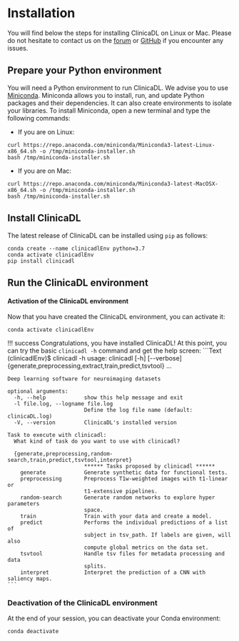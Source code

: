 # Installation

You will find below the steps for installing ClinicaDL on Linux or Mac.
Please do not hesitate to contact us on the
[forum](https://groups.google.com/forum/#!forum/clinica-user) or
[GitHub](https://github.com/aramis-lab/clinicadl/issues)
if you encounter any issues.

## Prepare your Python environment
You will need a Python environment to run ClinicaDL. We advise you to
use [Miniconda](https://docs.conda.io/en/latest/miniconda.html).
Miniconda allows you to install, run, and update Python packages and their
dependencies. It can also create environments to isolate your libraries.
To install Miniconda, open a new terminal and type the following commands:

- If you are on Linux:
```{.sourceCode .bash}
curl https://repo.anaconda.com/miniconda/Miniconda3-latest-Linux-x86_64.sh -o /tmp/miniconda-installer.sh
bash /tmp/miniconda-installer.sh
```

- If you are on Mac:
```{.sourceCode .bash}
curl https://repo.anaconda.com/miniconda/Miniconda3-latest-MacOSX-x86_64.sh -o /tmp/miniconda-installer.sh
bash /tmp/miniconda-installer.sh
```

## Install ClinicaDL

The latest release of ClinicaDL can be installed using `pip` as follows:

```{.sourceCode .bash}
conda create --name clinicadlEnv python=3.7
conda activate clinicadlEnv
pip install clinicadl
```

## Run the ClinicaDL environment
#### Activation of the ClinicaDL environment

Now that you have created the ClinicaDL environment, you can activate it:

```{.sourceCode .bash}
conda activate clinicadlEnv
```

!!! success
    Congratulations, you have installed ClinicaDL! At this point, you can try the
    basic `clinicadl -h` command and get the help screen:
    ```Text
    (clinicadlEnv)$ clinicadl -h
    usage: clinicadl [-h] [--verbose]
                     {generate,preprocessing,extract,train,predict,tsvtool} ...

    Deep learning software for neuroimaging datasets
    
    optional arguments:
      -h, --help            show this help message and exit
      -l file.log, --logname file.log
                            Define the log file name (default: clinicaDL.log)
      -V, --version         ClinicaDL's installed version
    
    Task to execute with clinicadl:
      What kind of task do you want to use with clinicadl?
    
      {generate,preprocessing,random-search,train,predict,tsvtool,interpret}
                            ****** Tasks proposed by clinicadl ******
        generate            Generate synthetic data for functional tests.
        preprocessing       Preprocess T1w-weighted images with t1-linear or
                            t1-extensive pipelines.
        random-search       Generate random networks to explore hyper parameters
                            space.
        train               Train with your data and create a model.
        predict             Performs the individual predictions of a list of
                            subject in tsv_path. If labels are given, will also
                            compute global metrics on the data set.
        tsvtool             Handle tsv files for metadata processing and data
                            splits.
        interpret           Interpret the prediction of a CNN with saliency maps.
    ```


### Deactivation of the ClinicaDL environment
At the end of your session, you can deactivate your Conda environment:
```{.sourceCode .bash}
conda deactivate
```
